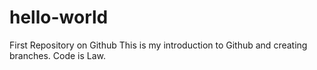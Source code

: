 # hello-world
First Repository on Github
This is my introduction to Github and creating branches. Code is Law.
